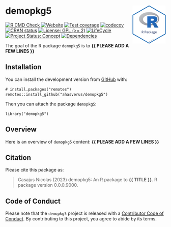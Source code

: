 <!-- README.md is generated from README.Rmd. Please edit that file -->

# demopkg5 <img src="man/figures/package-sticker.png" align="right" style="float:right; height:120px;"/>

<!-- badges: start -->

[![R CMD
Check](https://github.com/ahasverus/demopkg5/actions/workflows/R-CMD-check.yaml/badge.svg)](https://github.com/ahasverus/demopkg5/actions/workflows/R-CMD-check.yaml)
[![Website](https://github.com/ahasverus/demopkg5/actions/workflows/pkgdown.yaml/badge.svg)](https://github.com/ahasverus/demopkg5/actions/workflows/pkgdown.yaml)
[![Test
coverage](https://github.com/ahasverus/demopkg5/actions/workflows/test-coverage.yaml/badge.svg)](https://github.com/ahasverus/demopkg5/actions/workflows/test-coverage.yaml)
[![codecov](https://codecov.io/gh/ahasverus/demopkg5/branch/main/graph/badge.svg)](https://codecov.io/gh/ahasverus/demopkg5)
[![CRAN
status](https://www.r-pkg.org/badges/version/demopkg5)](https://CRAN.R-project.org/package=demopkg5)
[![License: GPL (&gt;=
2)](https://img.shields.io/badge/License-GPL%20%28%3E%3D%202%29-blue.svg)](https://choosealicense.com/licenses/gpl-2.0/)
[![LifeCycle](https://img.shields.io/badge/lifecycle-experimental-orange)](https://lifecycle.r-lib.org/articles/stages.html#experimental)
[![Project Status:
Concept](https://www.repostatus.org/badges/latest/concept.svg)](https://www.repostatus.org/#concept)
[![Dependencies](https://img.shields.io/badge/dependencies-0/0-brightgreen?style=flat)](#)
<!-- badges: end -->

The goal of the R package `demopkg5` is to **{{ PLEASE ADD A FEW LINES
}}**

## Installation

You can install the development version from
[GitHub](https://github.com/) with:

    # install.packages("remotes")
    remotes::install_github("ahasverus/demopkg5")

Then you can attach the package `demopkg5`:

    library("demopkg5")

## Overview

Here is an overview of `demopkg5` content: **{{ PLEASE ADD A FEW LINES
}}**

## Citation

Please cite this package as:

> Casajus Nicolas (2023) demopkg5: An R package to **{{ TITLE }}**. R
> package version 0.0.0.9000.

## Code of Conduct

Please note that the `demopkg5` project is released with a [Contributor
Code of
Conduct](https://contributor-covenant.org/version/2/0/CODE_OF_CONDUCT.html).
By contributing to this project, you agree to abide by its terms.
